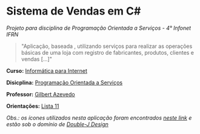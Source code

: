 <h1>Sistema de Vendas em C#</h3>

*Projeto para disciplina de Programação Orientada a Serviços - 4° Infonet IFRN*

>"Aplicação, baseada , utilizando serviços para realizar as operações básicas de uma loja com registro de
fabricantes, produtos, clientes e vendas [...]"

**Curso:** [Informática para Internet](http://diatinf.ifrn.edu.br/antigo/doku.php?id=cursos:tecnicos:ii:inicio)

**Disicplina:** [Programação Orientada a Serviços](http://diatinf.ifrn.edu.br/antigo/doku.php?id=corpodocente:gilbert:ti_-_internet_-_programacao_orientada_a_servico)

**Professor:** [Gilbert Azevedo](http://diatinf.ifrn.edu.br/doku.php?id=pessoal:docente:efetivo:gilbert)

**Orientações:** [Lista 11](https://www.dropbox.com/s/158mx1baampzaq4/11%20-%20Programa%C3%A7%C3%A3o%20de%20BD%20-%20Lista%2011.pdf?dl=0)

*Obs.: os ícones utilizados nesta aplicação foram encontrados [neste link](http://www.iconarchive.com/show/super-mono-3d-icons-by-double-j-design.html) e estão sob o domínio de [Double-J Design](http://www.doublejdesign.co.uk)*
